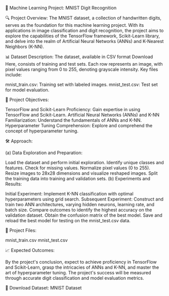 
🚀 Machine Learning Project: MNIST Digit Recognition


🔍 Project Overview:
The MNIST dataset, a collection of handwritten digits, serves as the foundation for this machine learning project. With its applications in image classification and digit recognition, the project aims to explore the capabilities of the TensorFlow framework, Scikit-Learn library, and delve into the realm of Artificial Neural Networks (ANNs) and K-Nearest Neighbors (K-NN).


📊 Dataset Description:
The dataset, available in CSV format Download Here, consists of training and test sets. Each row represents an image, with pixel values ranging from 0 to 255, denoting grayscale intensity. Key files include:

mnist_train.csv: Training set with labeled images.
mnist_test.csv: Test set for model evaluation.


🎯 Project Objectives:

TensorFlow and Scikit-Learn Proficiency: Gain expertise in using TensorFlow and Scikit-Learn.
Artificial Neural Networks (ANNs) and K-NN Familiarization: Understand the fundamentals of ANNs and K-NN.
Hyperparameter Tuning Comprehension: Explore and comprehend the concept of hyperparameter tuning.


🛠 Approach:


(a) Data Exploration and Preparation:

Load the dataset and perform initial exploration.
Identify unique classes and features.
Check for missing values.
Normalize pixel values (0 to 255).
Resize images to 28x28 dimensions and visualize reshaped images.
Split the training data into training and validation sets.
(b) Experiments and Results:

Initial Experiment: Implement K-NN classification with optimal hyperparameters using grid search.
Subsequent Experiment: Construct and train two ANN architectures, varying hidden neurons, learning rate, and batch size.
Compare outcomes to identify the highest accuracy on the validation dataset.
Obtain the confusion matrix of the best model.
Save and reload the best model for testing on the mnist_test.csv data.


🔗 Project Files:

mnist_train.csv
mnist_test.csv


📈 Expected Outcomes:


By the project's conclusion, expect to achieve proficiency in TensorFlow and Scikit-Learn, grasp the intricacies of ANNs and K-NN, and master the art of hyperparameter tuning. The project's success will be measured through accurate digit classification and model evaluation metrics.

🔗 Download Dataset:
MNIST Dataset
